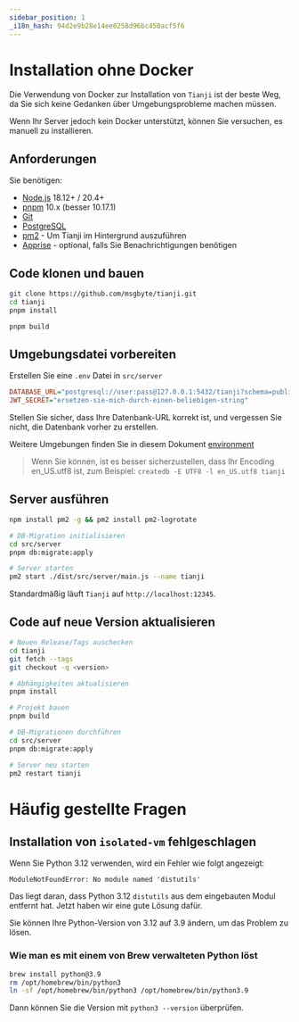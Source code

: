 ```yaml
---
sidebar_position: 1
_i18n_hash: 94d2e9b28e14ee0258d96bc450acf5f6
---
```

# Installation ohne Docker

Die Verwendung von Docker zur Installation von `Tianji` ist der beste Weg, da Sie sich keine Gedanken über Umgebungsprobleme machen müssen.

Wenn Ihr Server jedoch kein Docker unterstützt, können Sie versuchen, es manuell zu installieren.

## Anforderungen

Sie benötigen:

- [Node.js](https://nodejs.org/en/download/) 18.12+ / 20.4+
- [pnpm](https://pnpm.io/) 10.x (besser 10.17.1)
- [Git](https://git-scm.com/downloads)
- [PostgreSQL](https://www.postgresql.org/)
- [pm2](https://pm2.keymetrics.io/) - Um Tianji im Hintergrund auszuführen
- [Apprise](https://github.com/caronc/apprise) - optional, falls Sie Benachrichtigungen benötigen

## Code klonen und bauen

```bash
git clone https://github.com/msgbyte/tianji.git
cd tianji
pnpm install

pnpm build
```

## Umgebungsdatei vorbereiten

Erstellen Sie eine `.env` Datei in `src/server`

```ini
DATABASE_URL="postgresql://user:pass@127.0.0.1:5432/tianji?schema=public"
JWT_SECRET="ersetzen-sie-mich-durch-einen-beliebigen-string"
```

Stellen Sie sicher, dass Ihre Datenbank-URL korrekt ist, und vergessen Sie nicht, die Datenbank vorher zu erstellen.

Weitere Umgebungen finden Sie in diesem Dokument [environment](./environment.md)

> Wenn Sie können, ist es besser sicherzustellen, dass Ihr Encoding en_US.utf8 ist, zum Beispiel: `createdb -E UTF8 -l en_US.utf8 tianji`

## Server ausführen

```bash
npm install pm2 -g && pm2 install pm2-logrotate

# DB-Migration initialisieren
cd src/server
pnpm db:migrate:apply

# Server starten
pm2 start ./dist/src/server/main.js --name tianji
```

Standardmäßig läuft `Tianji` auf `http://localhost:12345`.

## Code auf neue Version aktualisieren

```bash
# Neuen Release/Tags auschecken
cd tianji
git fetch --tags
git checkout -q <version>

# Abhängigkeiten aktualisieren
pnpm install

# Projekt bauen
pnpm build

# DB-Migrationen durchführen
cd src/server
pnpm db:migrate:apply

# Server neu starten
pm2 restart tianji
```

# Häufig gestellte Fragen

## Installation von `isolated-vm` fehlgeschlagen

Wenn Sie Python 3.12 verwenden, wird ein Fehler wie folgt angezeigt:

```
ModuleNotFoundError: No module named 'distutils'
```

Das liegt daran, dass Python 3.12 `distutils` aus dem eingebauten Modul entfernt hat. Jetzt haben wir eine gute Lösung dafür.

Sie können Ihre Python-Version von 3.12 auf 3.9 ändern, um das Problem zu lösen.

### Wie man es mit einem von Brew verwalteten Python löst

```bash
brew install python@3.9
rm /opt/homebrew/bin/python3
ln -sf /opt/homebrew/bin/python3 /opt/homebrew/bin/python3.9
```

Dann können Sie die Version mit `python3 --version` überprüfen.

